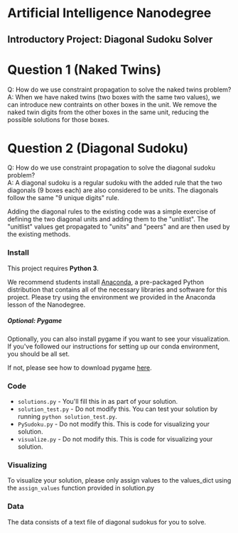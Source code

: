 # Artificial Intelligence Nanodegree
## Introductory Project: Diagonal Sudoku Solver

# Question 1 (Naked Twins)
Q: How do we use constraint propagation to solve the naked twins problem?  
A: When we have naked twins (two boxes with the same two values), we can
introduce new contraints on other boxes in the unit. We remove the naked twin
digits from the other boxes in the same unit, reducing the possible solutions
for those boxes.

# Question 2 (Diagonal Sudoku)
Q: How do we use constraint propagation to solve the diagonal sudoku problem?  
A: A diagonal sudoku is a regular sudoku with the added rule that the two
diagonals (9 boxes each) are also considered to be units. The diagonals follow
the same "9 unique digits" rule.

Adding the diagonal rules to the existing code was a simple exercise of 
defining the two diagonal units and adding them to the "unitlist". The 
"unitlist" values get propagated to "units" and "peers" and are then used
by the existing methods.

### Install

This project requires **Python 3**.

We recommend students install [Anaconda](https://www.continuum.io/downloads), a pre-packaged Python distribution that contains all of the necessary libraries and software for this project. 
Please try using the environment we provided in the Anaconda lesson of the Nanodegree.

##### Optional: Pygame

Optionally, you can also install pygame if you want to see your visualization. If you've followed our instructions for setting up our conda environment, you should be all set.

If not, please see how to download pygame [here](http://www.pygame.org/download.shtml).

### Code

* `solutions.py` - You'll fill this in as part of your solution.
* `solution_test.py` - Do not modify this. You can test your solution by running `python solution_test.py`.
* `PySudoku.py` - Do not modify this. This is code for visualizing your solution.
* `visualize.py` - Do not modify this. This is code for visualizing your solution.

### Visualizing

To visualize your solution, please only assign values to the values_dict using the ```assign_values``` function provided in solution.py

### Data

The data consists of a text file of diagonal sudokus for you to solve.